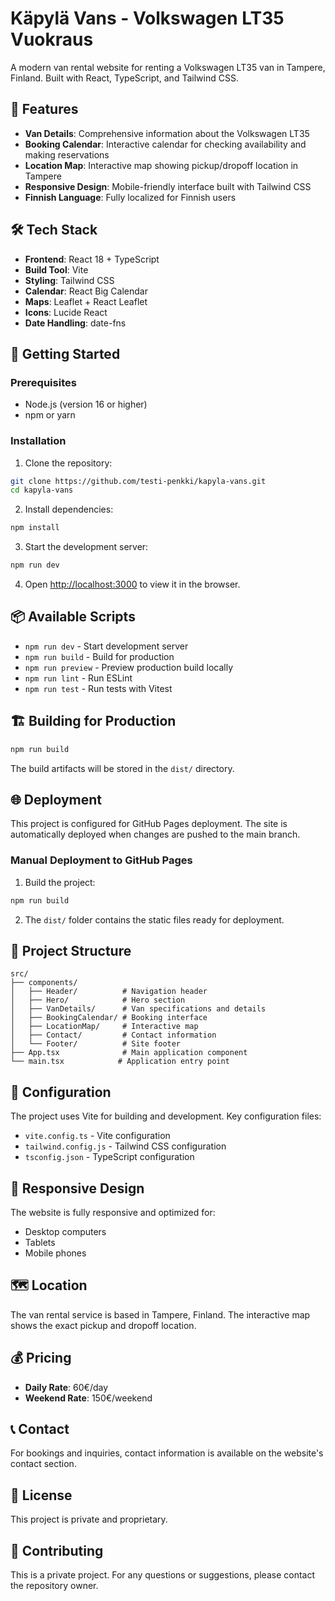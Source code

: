 # Käpylä Vans - Volkswagen LT35 Vuokraus

A modern van rental website for renting a Volkswagen LT35 van in Tampere, Finland. Built with React, TypeScript, and Tailwind CSS.

## 🚐 Features

- **Van Details**: Comprehensive information about the Volkswagen LT35
- **Booking Calendar**: Interactive calendar for checking availability and making reservations
- **Location Map**: Interactive map showing pickup/dropoff location in Tampere
- **Responsive Design**: Mobile-friendly interface built with Tailwind CSS
- **Finnish Language**: Fully localized for Finnish users

## 🛠️ Tech Stack

- **Frontend**: React 18 + TypeScript
- **Build Tool**: Vite
- **Styling**: Tailwind CSS
- **Calendar**: React Big Calendar
- **Maps**: Leaflet + React Leaflet
- **Icons**: Lucide React
- **Date Handling**: date-fns

## 🚀 Getting Started

### Prerequisites

- Node.js (version 16 or higher)
- npm or yarn

### Installation

1. Clone the repository:
```bash
git clone https://github.com/testi-penkki/kapyla-vans.git
cd kapyla-vans
```

2. Install dependencies:
```bash
npm install
```

3. Start the development server:
```bash
npm run dev
```

4. Open [http://localhost:3000](http://localhost:3000) to view it in the browser.

## 📦 Available Scripts

- `npm run dev` - Start development server
- `npm run build` - Build for production
- `npm run preview` - Preview production build locally
- `npm run lint` - Run ESLint
- `npm run test` - Run tests with Vitest

## 🏗️ Building for Production

```bash
npm run build
```

The build artifacts will be stored in the `dist/` directory.

## 🌐 Deployment

This project is configured for GitHub Pages deployment. The site is automatically deployed when changes are pushed to the main branch.

### Manual Deployment to GitHub Pages

1. Build the project:
```bash
npm run build
```

2. The `dist/` folder contains the static files ready for deployment.

## 📁 Project Structure

```
src/
├── components/
│   ├── Header/          # Navigation header
│   ├── Hero/            # Hero section
│   ├── VanDetails/      # Van specifications and details
│   ├── BookingCalendar/ # Booking interface
│   ├── LocationMap/     # Interactive map
│   ├── Contact/         # Contact information
│   └── Footer/          # Site footer
├── App.tsx              # Main application component
└── main.tsx            # Application entry point
```

## 🔧 Configuration

The project uses Vite for building and development. Key configuration files:

- `vite.config.ts` - Vite configuration
- `tailwind.config.js` - Tailwind CSS configuration
- `tsconfig.json` - TypeScript configuration

## 📱 Responsive Design

The website is fully responsive and optimized for:
- Desktop computers
- Tablets
- Mobile phones

## 🗺️ Location

The van rental service is based in Tampere, Finland. The interactive map shows the exact pickup and dropoff location.

## 💰 Pricing

- **Daily Rate**: 60€/day
- **Weekend Rate**: 150€/weekend

## 📞 Contact

For bookings and inquiries, contact information is available on the website's contact section.

## 📄 License

This project is private and proprietary.

## 🤝 Contributing

This is a private project. For any questions or suggestions, please contact the repository owner.
